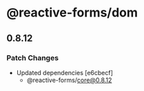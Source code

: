 # @reactive-forms/dom

## 0.8.12

### Patch Changes

-   Updated dependencies [e6cbecf]
    -   @reactive-forms/core@0.8.12
